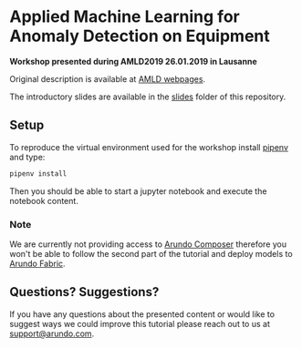 # Applied Machine Learning for Anomaly Detection on Equipment
**Workshop presented during AMLD2019 26.01.2019 in Lausanne**

Original description is available at [AMLD webpages](https://www.appliedmldays.org/workshops/applied-machine-learning-for-anomaly-detection-on-equipment). 

The introductory slides are available in the [slides](/slides) folder of this repository. 

## Setup 

To reproduce the virtual environment used for the workshop install
[pipenv](https://pipenv.readthedocs.io/en/latest/) and type:

```bash
pipenv install
```

Then you should be able to start a jupyter notebook and execute the notebook content.

### Note

We are currently not providing access to [Arundo Composer](https://docs.arundo.com/composer/overview)
therefore you won't be able to follow the second part of the tutorial and deploy models to
[Arundo Fabric](https://docs.arundo.com/fabric/overview).

## Questions? Suggestions?

If you have any questions about the presented content or would like to suggest
ways we could improve this tutorial please reach out to us at
[support@arundo.com](mailto:support@arundo.com).
